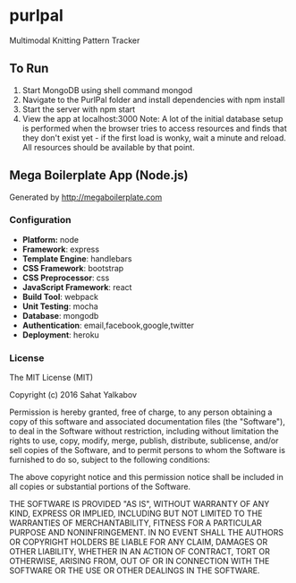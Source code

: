 # purlpal
Multimodal Knitting Pattern Tracker

## To Run

1. Start MongoDB using shell command mongod
2. Navigate to the PurlPal folder and install dependencies with npm install
3. Start the server with npm start
4. View the app at localhost:3000
Note: A lot of the initial database setup is performed when the browser tries to access resources and finds that they don't exist yet - if the first load is wonky, wait a minute and reload. All resources should be available by that point.


## Mega Boilerplate App (Node.js)

Generated by http://megaboilerplate.com

### Configuration
- **Platform:** node
- **Framework**: express
- **Template Engine**: handlebars
- **CSS Framework**: bootstrap
- **CSS Preprocessor**: css
- **JavaScript Framework**: react
- **Build Tool**: webpack
- **Unit Testing**: mocha
- **Database**: mongodb
- **Authentication**: email,facebook,google,twitter
- **Deployment**: heroku

### License
The MIT License (MIT)

Copyright (c) 2016 Sahat Yalkabov

Permission is hereby granted, free of charge, to any person obtaining a copy of this software and associated documentation files (the "Software"), to deal in the Software without restriction, including without limitation the rights to use, copy, modify, merge, publish, distribute, sublicense, and/or sell copies of the Software, and to permit persons to whom the Software is furnished to do so, subject to the following conditions:

The above copyright notice and this permission notice shall be included in all copies or substantial portions of the Software.

THE SOFTWARE IS PROVIDED "AS IS", WITHOUT WARRANTY OF ANY KIND, EXPRESS OR IMPLIED, INCLUDING BUT NOT LIMITED TO THE WARRANTIES OF MERCHANTABILITY, FITNESS FOR A PARTICULAR PURPOSE AND NONINFRINGEMENT. IN NO EVENT SHALL THE AUTHORS OR COPYRIGHT HOLDERS BE LIABLE FOR ANY CLAIM, DAMAGES OR OTHER LIABILITY, WHETHER IN AN ACTION OF CONTRACT, TORT OR OTHERWISE, ARISING FROM, OUT OF OR IN CONNECTION WITH THE SOFTWARE OR THE USE OR OTHER DEALINGS IN THE SOFTWARE.
